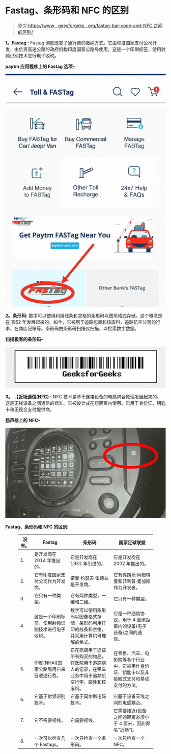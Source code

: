 # Fastag、条形码和 NFC 的区别

> 原文:[https://www . geesforgeks . org/fastag-bar-code-and-NFC 之间的区别/](https://www.geeksforgeeks.org/difference-between-fastag-bar-code-and-nfc/)

**1。Fastag :**
Fastag 彻底改变了通行费的缴纳方式。它由印度国家支付公司开发，由负责高速公路的政府机构印度国家公路局使用。这是一个印刷标签，使用射频识别技术进行电子收税。

**paytm 应用程序上的 Fastag 选项–**

![](img/3451a21ecd8883c12a85ad85045e0804.png)

**2。条形码:**
数字可以使用利用线条和空格的条形码以图形格式存储。这个概念是在 1952 年发展起来的。如今，它被用于追踪包裹和核废料，追踪航空公司的行李，在商店记账等。条形码由条形码扫描仪扫描，以检索数字数据。

**扫描极客的条形码–**

![](img/7e9b0d049850bba7bc3ba07f85f59b69.png)

**3。** [**【近场通信(NFC)**](https://www.geeksforgeeks.org/near-field-communication-nfc/) **:**
NFC 技术是基于连接设备的电感耦合原理发展起来的。这是无线设备之间通信的标准。它被设计成在短距离内使用。它用于身份证、钥匙卡和无现金支付提供商。

**扬声器上的 NFC–**

![](img/6848f9a606c40d480c53db249f195e6a.png)

**Fastag、条形码和 NFC 的区别:**

<figure class="table">

| 没有。 | Fastag | 条形码 | 国家足球联盟 |
| --- | --- | --- | --- |
| 1. | 是开发商在 2014 年推出的。 | 它是开发商在 1952 年引进的。 | 它是开发商在 2002 年推出的。 |
| 2. | 它有印度国家支付公司作为开发商。 | 诺曼·约瑟夫·伍德兰是开发商。 | 它有弗朗茨·阿姆特曼和菲利普·曼加斯作为开发者。 |
| 3. | 它只有一种类型。 | 它有两种类型，一维和二维。 | 它只有一种类型。 |
| 4. | 这是一个印刷标签，使用射频识别技术进行电子收税。 | 数字可以使用条形码以图像格式存储，条形码利用打印的线条和空格，并采用计算机可理解的格式。 | 它是一种通信协议，用于 4 厘米距离内的设备(电子设备)之间的通信。 |
| 5. | 印度(NHAI)国家公路局用它来征收通行费。 | 它在商店用于追踪所有购买的物品，在医院用于追踪病人的记录，在租车业务中用于追踪航空行李、邮件和核废料。 | 在零售、汽车、电影院等各个行业中，它被用作身份证、钥匙卡以及非接触式支付和移动支付的方法。 |
| 6. | 它基于射频识别技术。 | 它基于莫尔斯电码技术。 | 它基于设备天线之间的电感耦合。 |
| 7. | 它不需要视线。 | 它需要视线。 | 它需要接近(设备之间的距离必须小于 4 厘米，因此得名“近场”)。 |
| 8. | 一次可以检查几个 Fastags。 | 一次只检查一个条形码。 | 一次只检查一个 NFC。 |

</figure>